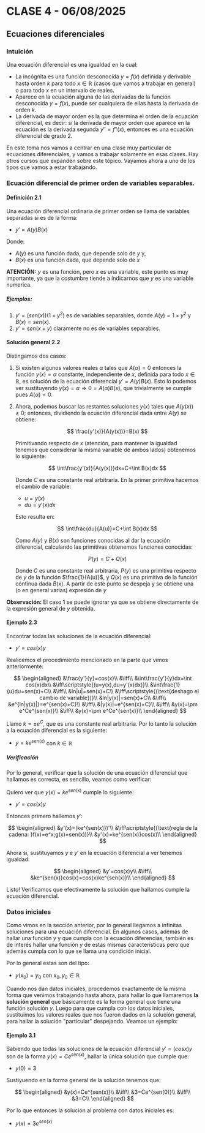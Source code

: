# CLASE 4 - 06/08/2025

## Ecuaciones diferenciales

### Intuición

Una ecuación diferencial es una igualdad en la cual:

- La incógnita es una función desconocida $y=f(x)$ definida y derivable hasta orden $k$ para todo $x\in\mathbb{R}$ (casos que vamos a trabajar en general) o para todo $x$ en un intervalo de reales.
- Aparece en la ecuación alguna de las derivadas de la función desconocida $y=f(x)$, puede ser cualquiera de ellas hasta la derivada de orden $k$.
- La derivada de mayor orden es la que determina el orden de la ecuación diferencial, es decir: si la derivada de mayor orden que aparece en la ecuación es la derivada segunda $y''=f''(x)$, entonces es una ecuación diferencial de grado 2.

En este tema nos vamos a centrar en una clase muy particular de ecuaciones diferenciales, y vamos a trabajar solamente en esas clases. Hay otros cursos que expanden sobre este tópico.
Vayamos ahora a uno de los tipos que vamos a estar trabajando.

### Ecuación diferencial de primer orden de variables separables.

#### Definición 2.1

Una ecuación diferencial ordinaria de primer orden se llama de variables separadas si es de la forma:

- $y'=A(y)B(x)$

Donde: 

- $A(y)$ es una función dada, que depende solo de $y$ y,
- $B(x)$ es una función dada, que depende solo de $x$

**ATENCIÓN:** $y$ es una función, pero $x$ es una variable, este punto es muy importante, ya que la costumbre tiende a indicarnos que $y$ es una variable numerica.

##### Ejemplos:

1. $y'=(sen (x))(1+y^2)$ es de variables separables, donde $A(y)=1+y^2$ y $B(x)=sen(x)$.
2. $y'=sen(x+y)$ claramente no es de variables separables.

#### Solución general 2.2

Distingamos dos casos:

1. Si existen algunos valores reales $\alpha$ tales que $A(\alpha)=0$ entonces la función $y(x)=\alpha$ constante, independiente de $x$, definida para todo $x\in\mathbb{R}$, es solución de la ecuación diferencial $y'=A(y)B(x)$.
    Esto lo podemos ver sustituyendo $y(x)=\alpha\Rightarrow0=A(\alpha)B(x)$, que trivialmente se cumple pues $A(\alpha)=0$.
2. Ahora, podemos buscar las restantes soluciones $y(x)$ tales que $A(y(x))\neq0$; entonces, dividiendo la ecuación diferencial dada entre $A(y)$ se obtiene:

    $$
    \frac{y'(x)}{A(y(x))}=B(x)
    $$

    Primitivando respecto de $x$ (atención, para mantener la igualdad tenemos que considerar la misma variable de ambos lados) obtenemos lo siguiente:

    $$
    \int\frac{y'(x)}{A(y(x))}dx=C+\int B(x)dx
    $$

    Donde $C$ es una constante real arbitraria. En la primer primitiva hacemos el cambio de variable:

    - $u=y(x)$
    - $du=y'(x)dx$
    
    Esto resulta en:

    $$
    \int\frac{du}{A(u)}=C+\int B(x)dx
    $$

    Como $A(y)$ y $B(x)$ son funciones conocidas al dar la ecuación diferencial, calculando las primitivas obtenemos funciones conocidas:

    $$
    P(y)=C+Q(x)
    $$

    Donde $C$ es una constante real arbitraria, $P(y)$ es una primitiva respecto de $y$ de la función $\frac{1}{A(u)}$, y $Q(x)$ es una primitiva de la función continua dada $B(x)$.
    A partir de este punto se despeja y se obtiene una (o en general varias) expresión de $y$

**Observación:** El caso 1 se puede ignorar ya que se obtiene directamente de la expresión general de $y$ obtenida.

#### Ejemplo 2.3

Encontrar todas las soluciones de la ecuación diferencial:

- $y'=cos(x)y$

Realicemos el procedimiento mencionado en la parte que vimos anteriormente:

$$
\begin{aligned}
&\frac{y'}{y}=cos(x)\\
&\iff\\
&\int\frac{y'}{y}dx=\int cos(x)dx\\
&\iff\scriptstyle{(u=y(x),du=y'(x)dx)}\\
&\int\frac{1}{u}du=sen(x)+C\\
&\iff\\
&ln|u|=sen(x)+C\\
&\iff\scriptstyle{(\text{deshago el cambio de variable})}\\
&ln|y(x)|=sen(x)+C\\
&\iff\\
&e^{ln|y(x)|}=e^{sen(x)+C}\\
&\iff\\
&|y(x)|=e^{sen(x)+C}\\
&\iff\\
&y(x)=\pm e^Ce^{sen(x)}\\
&\iff\\
&y(x)=\pm e^Ce^{sen(x)}\\
\end{aligned}
$$

Llamo $k=\pm e^C$, que es una constante real arbitraria. Por lo tanto la solución a la ecuación diferencial es la siguiente:

- $y=ke^{sen(x)}$ con $k\in\mathbb{R}$

##### Verificación

Por lo general, verificar que la solución de una ecuación diferencial que hallamos es correcta, es sencillo, veamos como verificar:

Quiero ver que $y(x)=ke^{sen(x)}$ cumple lo siguiente:

- $y'=cos(x)y$

Entonces primero hallemos $y'$:

$$
\begin{aligned}
&y'(x)=(ke^{sen(x)})'\\
&\iff\scriptstyle{(\text{regla de la cadena: }f(x)=e^x;g(x)=sen(x))}\\
&y'(x)=ke^{sen(x)}cos(x)\\
\end{aligned}
$$

Ahora si, sustituyamos $y$ e $y'$ en la ecuación diferencial a ver tenemos igualdad:

$$
\begin{aligned}
&y'=cos(x)y\\
&\iff\\
&ke^{sen(x)}cos(x)=cos(x)ke^{sen(x)}\\
\end{aligned}
$$

Listo! Verificamos que efectivamente la solución que hallamos cumple la ecuación diferencial.

### Datos iniciales

Como vimos en la sección anterior, por lo general llegamos a infinitas soluciones para una ecuación diferencial. En algunos casos, además de hallar una función $y$ y que cumpla con la ecuación diferencias, también es de interés hallar una función $y$ de estas mismas características pero que además cumpla con lo que se llama una condición inicial.

Por lo general estas son del tipo:

- $y(x_0)=y_0$ con $x_0,y_0\in\mathbb{R}$

Cuando nos dan datos iniciales, procedemos exactamente de la misma forma que venimos trabajando hasta ahora, para hallar lo que llamaremos **la solución general** que básicamente es la forma general que tiene una función solución $y$. Luego para que cumpla con los datos iniciales, sustituimos los valores reales que nos fueron dados en la solución general, para hallar la solución "particular" despejando.
Veamos un ejemplo:

#### Ejemplo 3.1

Sabiendo que todas las soluciones de la ecuación diferencial $y'=(cos x)y$ son de la forma $y(x)=Ce^{sen(x)}$, hallar la única solución que cumple que:

- $y(0)=3$

Sustiyuendo en la forma general de la solución tenemos que:

$$
\begin{aligned}
&y(x)=Ce^{sen(x)}\\
&\iff\\
&3=Ce^{sen(0)}\\
&\iff\\
&3=C\\
\end{aligned}
$$

Por lo que entonces la solución al problema con datos iniciales es:

- $y(x)=3e^{sen(x)}$